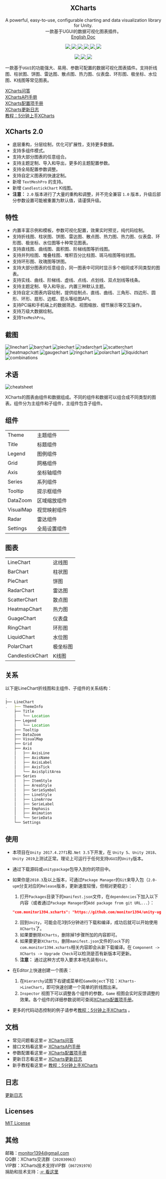 <p align="center">
  <a href="">
    <img src="" alt="" width="" height="">
  </a>
</p>
<h2 align="center">XCharts</h3>
<p align="center">
  A powerful, easy-to-use, configurable charting and data visualization library for Unity.
  <br>
  一款基于UGUI的数据可视化图表插件。
  <br>
  <a href="Assets/XCharts/README.md">English Doc</a>
</p>
<p align="center">
  <a href="https://github.com/monitor1394/unity-ugui-XCharts/blob/2.0/LICENSE">
    <img src="https://img.shields.io/github/license/monitor1394/unity-ugui-XCharts">
  </a>
  <a href="https://github.com/monitor1394/unity-ugui-XCharts/releases">
    <img src="https://img.shields.io/github/v/release/monitor1394/unity-ugui-XCharts?include_prereleases">
  </a>
  <a href="">
    <img src="https://img.shields.io/github/repo-size/monitor1394/unity-ugui-xcharts">
  </a>
  <a href="">
    <img src="https://img.shields.io/github/languages/code-size/monitor1394/unity-ugui-xcharts">
  </a>
  <a href="">
    <img src="https://img.shields.io/badge/Unity-5.6+-green">
  </a>
  <a href="">
    <img src="https://img.shields.io/badge/TextMeshPro-YES-green">
  </a>
</p>
<p align="center">
  <a href="">
    <img src="https://img.shields.io/github/stars/monitor1394/unity-ugui-XCharts?style=social">
  </a>
  <a href="">
    <img src="https://img.shields.io/github/forks/monitor1394/unity-ugui-XCharts?style=social">
  </a>
  <a href="">
    <img src="https://img.shields.io/github/issues-closed/monitor1394/unity-ugui-XCharts?color=green&label=%20%20%20%20issues&logoColor=green&style=social">
  </a>
</p>

一款基于`UGUI`的功能强大、易用、参数可配置的数据可视化图表插件。支持折线图、柱状图、饼图、雷达图、散点图、热力图、仪表盘、环形图、极坐标、水位图、K线图等常见图表。

[XCharts问答](https://github.com/monitor1394/unity-ugui-XCharts/blob/2.0/Assets/XCharts/Documentation/XCharts问答.md)  
[XChartsAPI手册](https://github.com/monitor1394/unity-ugui-XCharts/blob/2.0/Assets/XCharts/Documentation/XChartsAPI.md)  
[XCharts配置项手册](https://github.com/monitor1394/unity-ugui-XCharts/blob/2.0/Assets/XCharts/Documentation/XCharts配置项手册.md)  
[XCharts更新日志](https://github.com/monitor1394/unity-ugui-XCharts/blob/2.0/Assets/XCharts/CHANGELOG.md)  
[教程：5分钟上手XCharts](https://github.com/monitor1394/unity-ugui-XCharts/blob/2.0/Doc/教程：5分钟上手XCharts.md)  

## XCharts 2.0

* 底层重构，分层绘制，优化可扩展性，支持更多数据。
* 支持多组件模式。
* 支持大部分图表的任意组合。
* 支持主题定制、导入和导出，更多的主题配置参数。
* 支持全局配置参数调整。
* 支持自定义图表的快速定制。
* 新增 `TextMeshPro` 的支持。
* 新增 `CandlestickChart` K线图。
* __注意：__ `2.0` 版本进行了大量的重构和调整，并不完全兼容 `1.0` 版本，升级后部分参数设置可能被重置为默认值，请谨慎升级。

## 特性

* 内置丰富示例和模板，参数可视化配置，效果实时预览，纯代码绘制。
* 支持折线图、柱状图、饼图、雷达图、散点图、热力图、热力图、仪表盘、环形图、极坐标、水位图等十种常见图表。
* 支持直线图、曲线图、面积图、阶梯线图等折线图。
* 支持并列柱图、堆叠柱图、堆积百分比柱图、斑马柱图等柱状图。
* 支持环形图、玫瑰图等饼图。
* 支持大部分图表的任意组合，同一图表中可同时显示多个相同或不同类型的图表。
* 支持实线、曲线、阶梯线、虚线、点线、点划线、双点划线等线条。
* 支持主题定制、导入和导出，内置三种默认主题。
* 支持自定义图表内容绘制，提供绘制点、直线、曲线、三角形、四边形、圆形、环形、扇形、边框、箭头等绘图API。
* 支持PC端和手机端上的数据筛选、视图缩放、细节展示等交互操作。
* 支持万级大数据绘制。
* 支持`TexMeshPro`。

## 截图

![linechart](Doc/screenshot/xcharts-line.png)
![barchart](Doc/screenshot/xcharts-bar.png)
![piechart](Doc/screenshot/xcharts-pie.png)
![radarchart](Doc/screenshot/xcharts-radar.png)
![scatterchart](Doc/screenshot/xcharts-scatter.png)
![heatmapchart](Doc/screenshot/xcharts-heatmap.png)
![gaugechart](Doc/screenshot/xcharts-gauge.png)
![ringchart](Doc/screenshot/xcharts-ring.png)
![polarchart](Doc/screenshot/xcharts-polar.png)
![liquidchart](Doc/screenshot/xcharts-liquid.png)
![combinations](Doc/screenshot/xcharts-combinations.png)

## 术语

![cheatsheet](Doc/screenshot/xcharts-cheatsheet.gif)

XCharts的图表由组件和数据组成。不同的组件和数据可以组合成不同类型的图表。组件分为主组件和子组件，主组件包含子组件。  

## 组件

| | |
| ---| --|
| Theme | 主题组件 |
| Title | 标题组件 |
| Legend | 图例组件 |
| Grid | 网格组件 |
| Axis | 坐标轴组件 |
| Series | 系列组件 |
| Tooltip | 提示框组件 |
| DataZoom | 区域缩放组件 |
| VisualMap | 视觉映射组件 |
| Radar | 雷达组件 |
| Settings | 全局设置组件 |

## 图表

| | |
| ---| --|
| LineChart | 这线图 |
| BarChart | 柱状图 |
| PieChart | 饼图 |
| RadarChart | 雷达图 |
| ScatterChart | 散点图 |
| HeatmapChart | 热力图 |
| GuageChart | 仪表盘 |
| RingChart | 环形图 |
| LiquidChart | 水位图 |
| PolarChart | 极坐标图 |
| CandlestickChart | K线图 |

## 关系

以下是LineChart折线图和主组件、子组件的关系结构：

``` js
.
├── LineChart
.   ├── ThemeInfo
    ├── Title
    │   └── Location
    ├── Legend
    │   └── Location
    ├── Tooltip
    ├── DataZoom
    ├── VisualMap
    ├── Grid
    ├── Axis
    │   ├── AxisLine
    │   ├── AxisName
    │   ├── AxisLabel
    │   ├── AxisTick
    │   └── AxisSplitArea
    ├── Series
    │   ├── ItemStyle
    │   ├── AreaStyle
    │   ├── SerieSymbol
    │   ├── LineStyle
    │   ├── LineArrow
    │   ├── SerieLabel
    │   ├── Emphasis
    │   ├── Animation
    │   └── SerieData
    └── Settings
```

## 使用

* 本项目在`Unity 2017.4.27f1`和`.Net 3.5`下开发，在 `Unity 5`、`Unity 2018`、`Unity 2019`上测试正常。理论上可运行于任何支持`UGUI`的`Unity`版本。
* 通过下载源码或`unitypackage`包导入到你的项目中。
* 如果你是`2018.3`及以上版本，可通过`Package Manager`的`Git`来导入包（`2.0-upm`分支对应的`Release`版本，更新速度较慢，但相对更稳定）：
  1. 打开`Packages`目录下的`manifest.json`文件，在`dependencies`下加入以下内容（或者通过`Package Manager`的`Add package from git URL...`）：  
  ``` json
  "com.monitor1394.xcharts": "https://github.com/monitor1394/unity-ugui-XCharts.git#2.0-upm",
  ```
  2. 回到`Unity`，可能会花3到5分钟进行下载和编译，成功后就可以开始使用`XCharts`了。
  3. 如果要删除`XCharts`，删除掉1步骤所加的内容即可。
  4. 如果要更新`XCharts`，删除`manifest.json`文件的`lock`下的`com.monitor1394.xcharts`相关内容即会从新下载编译。在 `Component -> XCharts -> Upgrade Check`可以检测是否有新版本可更新。
  5. __注意：__ 通过这种方式导入要求本地先装有`Git`。

* 在Editor上快速创建一个图表：

  1. 在`Hierarchy`试图下右键或菜单栏`GameObject`下拉：`XCharts->LineChart`，即可快速创建一个简单的折线图出来。
  2. `Inspector` 视图下可以调整各个组件的参数，`Game` 视图会实时反馈调整的效果。各个组件的详细参数说明可查阅[XCharts配置项手册](https://github.com/monitor1394/unity-ugui-XCharts/blob/2.0/Assets/XCharts/Documentation/XCharts配置项手册.md)。

* 更多的代码动态控制的例子请参考[教程：5分钟上手XCharts](https://github.com/monitor1394/unity-ugui-XCharts/blob/2.0/Doc/教程：5分钟上手XCharts.md)  。

## 文档

* 常见问题看这里☞ [XCharts问答](https://github.com/monitor1394/unity-ugui-XCharts/blob/2.0/Assets/XCharts/Documentation/XCharts问答.md)  
* 接口文档看这里☞ [XChartsAPI手册](https://github.com/monitor1394/unity-ugui-XCharts/blob/2.0/Assets/XCharts/Documentation/XChartsAPI.md)  
* 参数配置看这里☞ [XCharts配置项手册](https://github.com/monitor1394/unity-ugui-XCharts/blob/2.0/Assets/XCharts/Documentation/XCharts配置项手册.md)  
* 更新日志看这里☞ [XCharts更新日志](https://github.com/monitor1394/unity-ugui-XCharts/blob/2.0/Assets/XCharts/CHANGELOG.md)  
* 新手教程看这里☞ [教程：5分钟上手XCharts](https://github.com/monitor1394/unity-ugui-XCharts/blob/2.0/Doc/教程：5分钟上手XCharts.md)  

## 日志

[更新日志](https://github.com/monitor1394/unity-ugui-XCharts/blob/2.0/Assets/XCharts/CHANGELOG.md)  

## Licenses

[MIT License](https://github.com/monitor1394/unity-ugui-XCharts/blob/2.0/Assets/XCharts/LICENSE.md)

## 其他

邮箱：monitor1394@gmail.com  
QQ群：XCharts交流群（`202030963`）  
VIP群：XCharts技术支持VIP群（`867291970`）  
捐助和技术支持：[☞ 看这里](SUPPORT.md)
